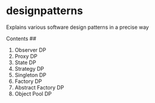 # designpatterns

Explains various software design patterns in a precise way

Contents ##

1. Observer DP
2. Proxy DP
3. State DP
4. Strategy DP
5. Singleton DP
6. Factory DP
7. Abstract Factory DP
8. Object Pool DP